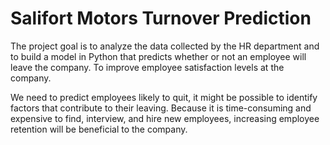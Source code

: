 # Salifort Motors Turnover Prediction
The project goal is to analyze the data collected by the HR department and to build a model in Python that predicts whether or not an employee will leave the company.
To improve employee satisfaction levels at the company. 

We need to predict employees likely to quit, it might be possible to identify factors that contribute to their leaving. 
Because it is time-consuming and expensive to find, interview, and hire new employees, increasing employee retention will be beneficial to the company.


